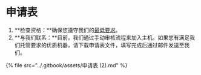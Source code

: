 # 申请表



1. **检查资格：**确保您遵守我们的[最低要求](xian-jue-tiao-jian.md)。
2. **与我们联系：**目前，我们通过手动审核流程来加入主机。如果您有满足我们托管要求的优质机器，请下载申请表文件，填写完成后通过邮件发送至我们。

{% file src="../.gitbook/assets/申请表 (2).md" %}
